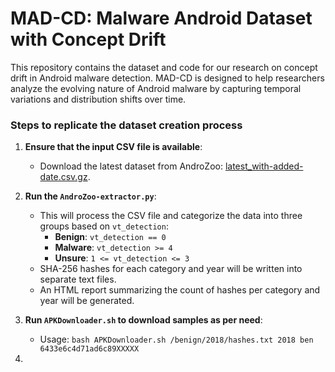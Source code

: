 # MAD-CD: Malware Android Dataset with Concept Drift
This repository contains the dataset and code for our research on concept drift in Android malware detection. MAD-CD is designed to help researchers analyze the evolving nature of Android malware by capturing temporal variations and distribution shifts over time.
### Steps to replicate the dataset creation process
1. **Ensure that the input CSV file is available**:
   - Download the latest dataset from AndroZoo: [latest_with-added-date.csv.gz](https://androzoo.uni.lu/static/lists/latest_with-added-date.csv.gz).

2. **Run the `AndroZoo-extractor.py`**:
   - This will process the CSV file and categorize the data into three groups based on `vt_detection`:
     - **Benign**: `vt_detection == 0`
     - **Malware**: `vt_detection >= 4`
     - **Unsure**: `1 <= vt_detection <= 3`
   - SHA-256 hashes for each category and year will be written into separate text files.
   - An HTML report summarizing the count of hashes per category and year will be generated.
3. **Run `APKDownloader.sh` to download samples as per need**:
	- Usage: `bash APKDownloader.sh /benign/2018/hashes.txt 2018 ben 6433e6c4d71ad6c89XXXXX`
4.
